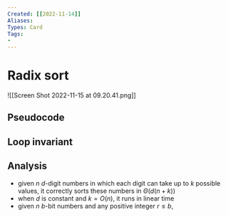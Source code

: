```yaml
---
Created: [[2022-11-14]]
Aliases: 
Types: Card
Tags: 
- 
---
```

# Radix sort
![[Screen Shot 2022-11-15 at 09.20.41.png]]

## Pseudocode

## Loop invariant

## Analysis
- given $n$ $d$-digit numbers in which each digit can take up to $k$ possible values, it correctly sorts these numbers in $\Theta(d(n+k))$
- when $d$ is constant and $k=O(n)$, it runs in linear time
- given $n$ $b$-bit numbers and any positive integer $r\leq b$, 